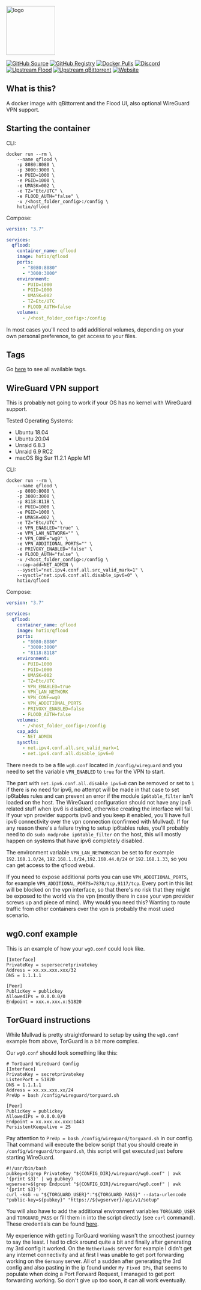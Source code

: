 [<img src="https://hotio.dev/img/qflood.png" alt="logo" height="130" width="130">](https://github.com/jesec/flood)

[![GitHub Source](https://img.shields.io/badge/github-source-ffb64c?style=flat-square&logo=github&logoColor=white&labelColor=757575)](https://github.com/hotio/qflood)
[![GitHub Registry](https://img.shields.io/badge/github-registry-ffb64c?style=flat-square&logo=github&logoColor=white&labelColor=757575)](https://github.com/orgs/hotio/packages/container/package/qflood)
[![Docker Pulls](https://img.shields.io/docker/pulls/hotio/qflood?color=ffb64c&style=flat-square&label=pulls&logo=docker&logoColor=white&labelColor=757575)](https://hub.docker.com/r/hotio/qflood)
[![Discord](https://img.shields.io/discord/610068305893523457?style=flat-square&color=ffb64c&label=discord&logo=discord&logoColor=white&labelColor=757575)](https://hotio.dev/discord)
[![Upstream Flood](https://img.shields.io/badge/upstream-flood-ffb64c?style=flat-square&labelColor=757575)](https://github.com/jesec/flood)
[![Upstream qBittorrent](https://img.shields.io/badge/upstream-qbittorrent-ffb64c?style=flat-square&labelColor=757575)](https://github.com/qbittorrent/qbittorrent)
[![Website](https://img.shields.io/badge/website-hotio.dev-ffb64c?style=flat-square&labelColor=757575)](https://hotio.dev/containers/qflood)

## What is this?

A docker image with qBittorrent and the Flood UI, also optional WireGuard VPN support.

## Starting the container

CLI:

```shell
docker run --rm \
    --name qflood \
    -p 8080:8080 \
    -p 3000:3000 \
    -e PUID=1000 \
    -e PGID=1000 \
    -e UMASK=002 \
    -e TZ="Etc/UTC" \
    -e FLOOD_AUTH="false" \
    -v /<host_folder_config>:/config \
    hotio/qflood
```

Compose:

```yaml
version: "3.7"

services:
  qflood:
    container_name: qflood
    image: hotio/qflood
    ports:
      - "8080:8080"
      - "3000:3000"
    environment:
      - PUID=1000
      - PGID=1000
      - UMASK=002
      - TZ=Etc/UTC
      - FLOOD_AUTH=false
    volumes:
      - /<host_folder_config>:/config
```

In most cases you'll need to add additional volumes, depending on your own personal preference, to get access to your files.

## Tags

Go [here](https://hotio.dev/tags-overview/#hotioqflood) to see all available tags.

## WireGuard VPN support

This is probably not going to work if your OS has no kernel with WireGuard support.

Tested Operating Systems:

* Ubuntu 18.04
* Ubuntu 20.04
* Unraid 6.8.3
* Unraid 6.9 RC2
* macOS Big Sur 11.2.1 Apple M1

CLI:

```shell
docker run --rm \
    --name qflood \
    -p 8080:8080 \
    -p 3000:3000 \
    -p 8118:8118 \
    -e PUID=1000 \
    -e PGID=1000 \
    -e UMASK=002 \
    -e TZ="Etc/UTC" \
    -e VPN_ENABLED="true" \
    -e VPN_LAN_NETWORK="" \
    -e VPN_CONF="wg0" \
    -e VPN_ADDITIONAL_PORTS="" \
    -e PRIVOXY_ENABLED="false" \
    -e FLOOD_AUTH="false" \
    -v /<host_folder_config>:/config \
    --cap-add=NET_ADMIN \
    --sysctl="net.ipv4.conf.all.src_valid_mark=1" \
    --sysctl="net.ipv6.conf.all.disable_ipv6=0" \
    hotio/qflood
```

Compose:

```yaml
version: "3.7"

services:
  qflood:
    container_name: qflood
    image: hotio/qflood
    ports:
      - "8080:8080"
      - "3000:3000"
      - "8118:8118"
    environment:
      - PUID=1000
      - PGID=1000
      - UMASK=002
      - TZ=Etc/UTC
      - VPN_ENABLED=true
      - VPN_LAN_NETWORK
      - VPN_CONF=wg0
      - VPN_ADDITIONAL_PORTS
      - PRIVOXY_ENABLED=false
      - FLOOD_AUTH=false
    volumes:
      - /<host_folder_config>:/config
    cap_add:
      - NET_ADMIN
    sysctls:
      - net.ipv4.conf.all.src_valid_mark=1
      - net.ipv6.conf.all.disable_ipv6=0
```

There needs to be a file `wg0.conf` located in `/config/wireguard` and you need to set the variable `VPN_ENABLED` to `true` for the VPN to start.

The part with `net.ipv6.conf.all.disable_ipv6=0` can be removed or set to `1` if there is no need for ipv6, no attempt will be made in that case to set ip6tables rules and can prevent an error if the module `ip6table_filter` isn't loaded on the host. The WireGuard configuration should not have any ipv6 related stuff when ipv6 is disabled, otherwise creating the interface will fail. If your vpn provider supports ipv6 and you keep it enabled, you'll have full ipv6 connectivity over the vpn connection (confirmed with Mullvad). If for any reason there's a failure trying to setup ip6tables rules, you'll probably need to do `sudo modprobe ip6table_filter` on the host, this will mostly happen on systems that have ipv6 completely disabled.

The environment variable `VPN_LAN_NETWORK`can be set to for example `192.168.1.0/24`, `192.168.1.0/24,192.168.44.0/24` or `192.168.1.33`, so you can get access to the qflood webui.

If you need to expose additional ports you can use `VPN_ADDITIONAL_PORTS`, for example `VPN_ADDITIONAL_PORTS=7878/tcp,9117/tcp`. Every port in this list will be blocked on the vpn interface, so that there's no risk that they might be exposed to the world via the vpn (mostly there in case your vpn provider screws up and piece of mind). Why would you need this? Wanting to route traffic from other containers over the vpn is probably the most used scenario.

## wg0.conf example

This is an example of how your `wg0.conf` could look like.

```text
[Interface]
PrivateKey = supersecretprivatekey
Address = xx.xx.xxx.xxx/32
DNS = 1.1.1.1

[Peer]
PublicKey = publickey
AllowedIPs = 0.0.0.0/0
Endpoint = xxx.x.xxx.x:51820
```

## TorGuard instructions

While Mullvad is pretty straightforward to setup by using the `wg0.conf` example from above, TorGuard is a bit more complex.

Our `wg0.conf` should look something like this:

```text
# TorGuard WireGuard Config
[Interface]
PrivateKey = secretprivatekey
ListenPort = 51820
DNS = 1.1.1.1
Address = xx.xx.xxx.xx/24
PreUp = bash /config/wireguard/torguard.sh

[Peer]
PublicKey = publickey
AllowedIPs = 0.0.0.0/0
Endpoint = xx.xxx.xx.xxx:1443
PersistentKeepalive = 25
```

Pay attention to `PreUp = bash /config/wireguard/torguard.sh` in our config. That command will execute the below script that you should create in `/config/wireguard/torguard.sh`, this script will get executed just before starting WireGuard.

```shell
#!/usr/bin/bash
pubkey=$(grep PrivateKey "${CONFIG_DIR}/wireguard/wg0.conf" | awk '{print $3}' | wg pubkey)
wgserver=$(grep Endpoint "${CONFIG_DIR}/wireguard/wg0.conf" | awk '{print $3}')
curl -ksG -u "${TORGUARD_USER}":"${TORGUARD_PASS}" --data-urlencode "public-key=${pubkey}" "https://${wgserver}/api/v1/setup"
```

You will also have to add the additional environment variables `TORGUARD_USER` and `TORGUARD_PASS` or fill them in into the script directly (see `curl` command). These credentials can be found [here](https://torguard.net/clientarea.php?action=changepw).

My experience with getting TorGuard working wasn't the smoothest journey to say the least. I had to click around quite a bit and finally after generating my 3rd config it worked. On the `Netherlands` server for example I didn't get any internet connectivity and at first I was unable to get port forwarding working on the `Germany` server. All of a sudden after generating the 3rd config and also pasting in the ip found under `My Fixed IPs`, that seems to populate when doing a Port Forward Request, I managed to get port forwarding working. So don't give up too soon, it can all work eventually.

